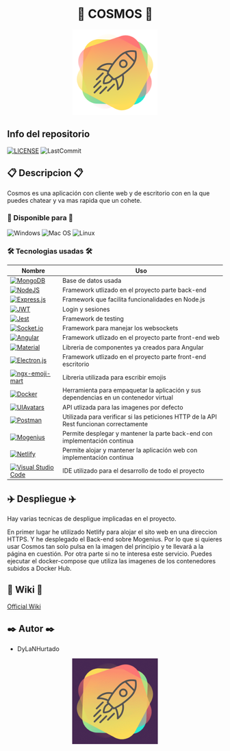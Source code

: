 


<h1 align="center"> 🚀 COSMOS 🚀</h1>
<p align="center">
	<a href="https://cosmos-chat.netlify.app/"><img src="https://raw.githubusercontent.com/DyLaNHurtado/chat-angular/develop/src/assets/img/logo.png" height="200px"/></a>
</p>


## Info del repositorio

[![LICENSE](https://img.shields.io/github/license/DyLaNHurtado/cosmos-chat?style=for-the-badge)](https://github.com/DyLaNHurtado/cosmos-chat/blob/master/LICENSE.md)
![LastCommit](https://img.shields.io/github/last-commit/DyLaNHurtado/cosmos-chat?color=orange&style=for-the-badge)





## 📋 Descripcion 📋

Cosmos es una aplicación con cliente web y de escritorio con en la que puedes chatear y va mas rapida que un cohete.


### 🤖 Disponible para 🤖
 ![Windows](https://img.shields.io/badge/Windows-0078D6?style=for-the-badge&logo=windows&logoColor=white)
 ![Mac OS](https://img.shields.io/badge/mac%20os-000000?style=for-the-badge&logo=apple&logoColor=F0F0F0)
 ![Linux](https://img.shields.io/badge/Linux-FCC624?style=for-the-badge&logo=linux&logoColor=black)
### 🛠️ Tecnologias usadas 🛠️


| Nombre | Uso |
| -- | -- |
| [![MongoDB](https://img.shields.io/badge/MongoDB-%234ea94b.svg?style=for-the-badge&logo=mongodb&logoColor=white)](https://www.mongodb.com/) | Base de datos usada | 
| [![NodeJS](https://img.shields.io/badge/node.js-6DA55F?style=for-the-badge&logo=node.js&logoColor=white)](https://nodejs.org/es/) | Framework utlizado en el proyecto parte back-end |
| [![Express.js](https://img.shields.io/badge/express.js-%23404d59.svg?style=for-the-badge&logo=express&logoColor=%2361DAFB)](https://expressjs.com/es/) | Framework que facilita funcionalidades en Node.js | 
| [![JWT](https://img.shields.io/badge/JWT-black?style=for-the-badge&logo=JSON%20web%20tokens)](https://jwt.io/) | Login y sesiones | 
| [![Jest](https://img.shields.io/badge/Jest-red?style=for-the-badge&logo=jest)](https://jestjs.io/es-ES/) | Framework de testing | 
| [![Socket.io](https://img.shields.io/badge/Socket.io-black?style=for-the-badge&logo=socket.io)](https://socket.io/) | Framework para manejar los websockets | 
| [![Angular](https://img.shields.io/badge/angular-%23DD0031.svg?style=for-the-badge&logo=angular&logoColor=white)](https://angular.io/) | Framework utlizado en el proyecto parte front-end web |
| [![Material](https://img.shields.io/badge/Material-%233333FF?style=for-the-badge&logo=angular)](https://material.angular.io/) | Libreria de componentes ya creados para Angular |
| [![Electron.js](https://img.shields.io/badge/Electron-191970?style=for-the-badge&logo=Electron&logoColor=white)](https://www.electronjs.org/) | Framework utlizado en el proyecto parte front-end escritorio |
| [![ngx-emoji-mart](https://img.shields.io/badge/%F0%9F%98%80ngx%20emoji%20mart-black?style=for-the-badge)](https://www.npmjs.com/package/@ctrl/ngx-emoji-mart) | Libreria utilizada para escribir emojis |
| [![Docker](https://img.shields.io/badge/docker-%230db7ed.svg?style=for-the-badge&logo=docker&logoColor=white)](https://www.docker.com/) | Herramienta para empaquetar la aplicación y sus dependencias en un contenedor virtual |	
| [![UIAvatars](https://img.shields.io/badge/ui%20avatars-black?style=for-the-badge&logo=googlephotos)](https://ui-avatars.com/) | API utlizada para las imagenes por defecto |
| [![Postman](https://img.shields.io/badge/Postman-FF6C37?style=for-the-badge&logo=postman&logoColor=white)](https://www.postman.com/) | Utilizada para verificar si las peticiones HTTP de la API Rest funcionan correctamente |
| [![Mogenius](https://img.shields.io/badge/Mogenius-4285F4?style=for-the-badge&logo=google-cloud&logoColor=white)](https://mogenius.com/home) | Permite desplegar y mantener la parte back-end con implementación continua |
| [![Netlify](https://img.shields.io/badge/Netlify-00C7B7?style=for-the-badge&logo=netlify&logoColor=white)](https://www.netlify.com/) | Permite alojar y mantener la aplicación web con implementación continua |
| [![Visual Studio Code](https://img.shields.io/badge/Visual%20Studio%20Code-0078d7.svg?style=for-the-badge&logo=visual-studio-code&logoColor=white)](https://code.visualstudio.com/) | IDE utilizado para el desarrollo de todo el proyecto |




## ✈️ Despliegue ✈️

Hay varias tecnicas de despligue implicadas en el proyecto.

En primer lugar he utilizado Netlify para alojar el sito web en una direccion HTTPS. Y he desplegado el Back-end sobre Mogenius. Por lo que si quieres usar Cosmos tan solo pulsa en la imagen del principio y te llevará a la página en cuestión. Por otra parte si no te interesa este servicio. Puedes ejecutar el docker-compose que  utiliza las imagenes de los contenedores subidos a Docker Hub. 

## 📖 Wiki 📖
<a href="https://github.com/DyLaNHurtado/cosmos-chat/wiki" target="_blank">Official Wiki</a>

## ✒️ Autor ✒️
 * DyLaNHurtado


<p align="center">
	<a href="https://github.com/DyLaNHurtado/cosmos-chat"><img src="https://raw.githubusercontent.com/DyLaNHurtado/chat-angular/develop/src/assets/img/spash.gif" width="200px"/></a>
</p>

